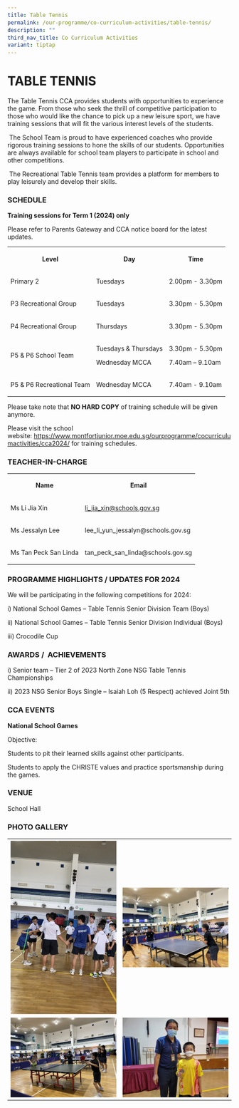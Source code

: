 ```yaml
---
title: Table Tennis
permalink: /our-programme/co-curriculum-activities/table-tennis/
description: ""
third_nav_title: Co Curriculum Activities
variant: tiptap
---
```

<h1><strong>TABLE TENNIS</strong></h1><p>The Table Tennis CCA provides students with opportunities to experience the game. From those who seek the thrill of competitive participation to those who would like the chance to pick up a new leisure sport, we have training sessions that will fit the various interest levels of the students.</p><p>&nbsp;The School Team is proud to have experienced coaches who provide rigorous training sessions to hone the skills of our students. Opportunities are always available for school team players to participate in school and other competitions.</p><p>&nbsp;The Recreational Table Tennis team provides a platform for members to play leisurely and develop their skills.</p><h3>SCHEDULE</h3><p><strong>Training sessions for Term 1 (2024) only</strong></p><p>Please refer to Parents Gateway&nbsp;and CCA notice board for the latest updates.</p><table><tbody><tr><th rowspan="1" colspan="1"><p>Level</p></th><th rowspan="1" colspan="1"><p>Day</p></th><th rowspan="1" colspan="1"><p>Time</p></th></tr><tr><td rowspan="1" colspan="1"><p>Primary 2</p></td><td rowspan="1" colspan="1"><p>Tuesdays</p></td><td rowspan="1" colspan="1"><p>2.00pm - 3.30pm</p></td></tr><tr><td rowspan="1" colspan="1"><p>P3 Recreational Group</p></td><td rowspan="1" colspan="1"><p>Tuesdays</p></td><td rowspan="1" colspan="1"><p>3.30pm - 5.30pm</p></td></tr><tr><td rowspan="1" colspan="1"><p>P4 Recreational Group</p></td><td rowspan="1" colspan="1"><p>Thursdays</p></td><td rowspan="1" colspan="1"><p>3.30pm - 5.30pm</p></td></tr><tr><td rowspan="1" colspan="1"><p>P5 &amp; P6 School Team</p></td><td rowspan="1" colspan="1"><p>Tuesdays &amp; Thursdays</p><p>Wednesday MCCA</p></td><td rowspan="1" colspan="1"><p>3.30pm - 5.30pm</p><p></p><p>7.40am – 9.10am</p></td></tr><tr><td rowspan="1" colspan="1"><p>P5 &amp; P6 Recreational Team</p></td><td rowspan="1" colspan="1"><p>Wednesday MCCA</p></td><td rowspan="1" colspan="1"><p>7.40am - 9.10am</p></td></tr></tbody></table><p>Please take note that&nbsp;<strong>NO HARD COPY</strong>&nbsp;of training schedule will be given anymore.</p><p>Please visit the school website:&nbsp;<a href="https://www.montfortjunior.moe.edu.sg/ourprogramme/cocurriculumactivities/cca2024/" rel="noopener noreferrer nofollow" target="_blank">https://www.montfortjunior.moe.edu.sg/ourprogramme/cocurriculumactivities/cca2024/</a>&nbsp;for training schedules.</p><h3>TEACHER-IN-CHARGE</h3><table><tbody><tr><th rowspan="1" colspan="1"><p>Name</p></th><th rowspan="1" colspan="1"><p>Email</p></th></tr><tr><td rowspan="1" colspan="1"><p>Ms Li Jia Xin</p></td><td rowspan="1" colspan="1"><p><a href="li_jia_xin@schools.gov.sg" rel="noopener noreferrer nofollow" target="_blank">li_jia_xin@schools.gov.sg</a></p></td></tr><tr><td rowspan="1" colspan="1"><p>Ms Jessalyn Lee</p></td><td rowspan="1" colspan="1"><p><a rel="noopener noreferrer nofollow" target="_blank">lee_li_yun_jessalyn@schools.gov.sg</a></p></td></tr><tr><td rowspan="1" colspan="1"><p>Ms Tan Peck San Linda</p></td><td rowspan="1" colspan="1"><p><a rel="noopener noreferrer nofollow" target="_blank">tan_peck_san_linda@schools.gov.sg</a></p></td></tr></tbody></table><h3>PROGRAMME HIGHLIGHTS / UPDATES FOR 2024</h3><p>We will be participating in the following competitions for 2024:</p><p>i) National School Games – Table Tennis Senior Division Team (Boys)</p><p>ii) National School Games – Table Tennis Senior Division Individual (Boys)</p><p>iii) Crocodile Cup</p><h3>AWARDS / &nbsp;ACHIEVEMENTS</h3><p>i) Senior team – Tier 2 of 2023 North Zone NSG Table Tennis Championships</p><p>ii) 2023 NSG Senior Boys Single – Isaiah Loh (5 Respect) achieved Joint 5th</p><h3>CCA EVENTS</h3><p><strong>National School Games</strong></p><p>Objective:</p><p>Students to pit their learned skills against other participants.</p><p>Students to apply the CHRISTE values and practice sportsmanship during the games.</p><h3>VENUE</h3><p>School Hall</p><h3>PHOTO GALLERY</h3><table><tbody><tr><th rowspan="1" colspan="1"><div class="isomer-image-wrapper"><img style="width: 100%" height="auto" width="100%" alt="" src="/images/CCA/Table%20Tennis/bonding%20session.jpg"></div></th><th rowspan="1" colspan="1"><div class="isomer-image-wrapper"><img style="width: 100%" height="auto" width="100%" alt="" src="/images/CCA/Table%20Tennis/practicing%20with%20each%20other.jpg"></div></th></tr><tr><td rowspan="1" colspan="1"><div class="isomer-image-wrapper"><img style="width: 100%" height="auto" width="100%" alt="" src="/images/CCA/Table%20Tennis/MCCA%20session%20-%20%20playing%20with%20coach.jpg"></div></td><td rowspan="1" colspan="1"><div class="isomer-image-wrapper"><img style="width: 100%" height="auto" width="100%" alt="" src="/images/CCA/Table%20Tennis/Tyler's%20NSG%20Junior%20Medal%20Win.jpg"></div></td></tr></tbody></table><p></p>